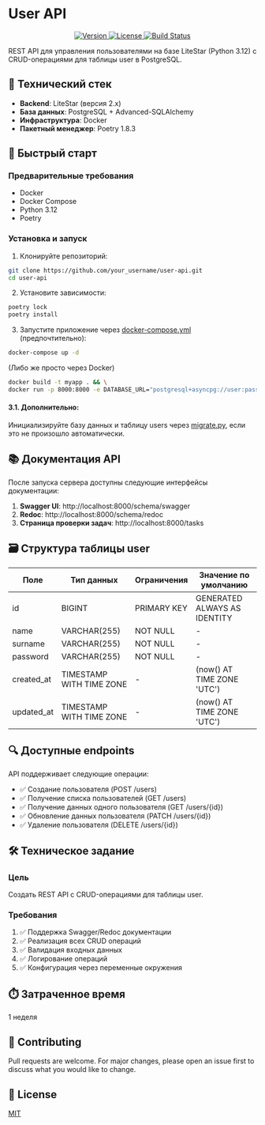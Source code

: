 # User API

<p align="center">
  <a href="https://github.com/D1m7asis/UserHubAPI">
    <img src="https://img.shields.io/badge/version-1.0.0-blue.svg" alt="Version">
  </a>
  <a href="https://github.com/D1m7asis/UserHubAPI/blob/main/LICENSE">
    <img src="https://img.shields.io/badge/license-MIT-green.svg" alt="License">
  </a>
  <a href="https://github.com/D1m7asis/UserHubAPI/actions">
    <img src="https://github.com/D1m7asis/UserHubAPI/actions/workflows/ci.yml/badge.svg" alt="Build Status">
  </a>
</p>

REST API для управления пользователями на базе LiteStar (Python 3.12) с CRUD-операциями для таблицы user в PostgreSQL.

## 📌 Технический стек
- **Backend**: LiteStar (версия 2.x)
- **База данных**: PostgreSQL + Advanced-SQLAlchemy
- **Инфраструктура**: Docker
- **Пакетный менеджер**: Poetry 1.8.3

## 🚀 Быстрый старт

### Предварительные требования
- Docker
- Docker Compose
- Python 3.12
- Poetry

### Установка и запуск

1. Клонируйте репозиторий:
```bash
git clone https://github.com/your_username/user-api.git
cd user-api
```

2. Установите зависимости:
```bash
poetry lock
poetry install
```

3. Запустите приложение через [docker-compose.yml](docker-compose.yml) (предпочтительно):

```bash
docker-compose up -d
```
(Либо же просто через Docker)
```bash
docker build -t myapp . && \
docker run -p 8000:8000 -e DATABASE_URL="postgresql+asyncpg://user:password@host.docker.internal:5432/users_db" myapp
```

#### 3.1. Дополнительно: 
Инициализируйте базу данных и таблицу users через [migrate.py](src/app/migrate.py), если это не произошло автоматически. 

## 📚 Документация API

После запуска сервера доступны следующие интерфейсы документации:

1. **Swagger UI**: http://localhost:8000/schema/swagger
2. **Redoc**: http://localhost:8000/schema/redoc
3. **Страница проверки задач**: http://localhost:8000/tasks

## 🗃️ Структура таблицы user

| Поле       | Тип данных               | Ограничения | Значение по умолчанию        |
|------------|--------------------------|-------------|------------------------------|
| id         | BIGINT                   | PRIMARY KEY | GENERATED ALWAYS AS IDENTITY |
| name       | VARCHAR(255)             | NOT NULL    | -                            |
| surname    | VARCHAR(255)             | NOT NULL    | -                            |
| password   | VARCHAR(255)             | NOT NULL    | -                            |
| created_at | TIMESTAMP WITH TIME ZONE | -           | (now() AT TIME ZONE 'UTC')   |
| updated_at | TIMESTAMP WITH TIME ZONE | -           | (now() AT TIME ZONE 'UTC')   |

## 🔍 Доступные endpoints
API поддерживает следующие операции:
- ✅ Создание пользователя (POST /users)
- ✅ Получение списка пользователей (GET /users)
- ✅ Получение данных одного пользователя (GET /users/{id})
- ✅ Обновление данных пользователя (PATCH /users/{id})
- ✅ Удаление пользователя (DELETE /users/{id})

## 🛠️ Техническое задание

### Цель
Создать REST API с CRUD-операциями для таблицы user.

### Требования
1. ✅ Поддержка Swagger/Redoc документации
2. ✅ Реализация всех CRUD операций
3. ✅ Валидация входных данных
4. ✅ Логирование операций
5. ✅ Конфигурация через переменные окружения

## ⏱️ Затраченное время
1 неделя

## 🤝 Contributing
Pull requests are welcome. For major changes, please open an issue first to discuss what you would like to change.

## 📜 License
[MIT](https://choosealicense.com/licenses/mit/)
